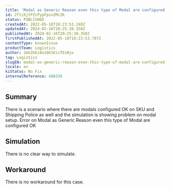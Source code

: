 ```yaml
---
title: 'Modal as Generic Reason even this type of Modal are configured OK'
id: 2ftzXjtPZcPypFpsnZMcIK
status: PUBLISHED
createdAt: 2022-05-18T18:23:53.248Z
updatedAt: 2024-02-16T20:25:38.358Z
publishedAt: 2024-02-16T20:25:38.358Z
firstPublishedAt: 2022-05-18T18:23:53.787Z
contentType: knownIssue
productTeam: Logistics
author: 2mXZkbi0oi061KicTExNjo
tag: Logistics
slugEN: modal-as-generic-reason-even-this-type-of-modal-are-configured-ok
locale: en
kiStatus: No Fix
internalReference: 488339
---
```


## Summary


There is a scenario where there are modals configured OK on SKU and Shipping Police as well and the simulation is showing problem on modal setup.
Error on Modal as Generic Reason even this type of Modal are configured OK



## Simulation


There is no clear way to simulate.



## Workaround


There is no workaround for this case.

